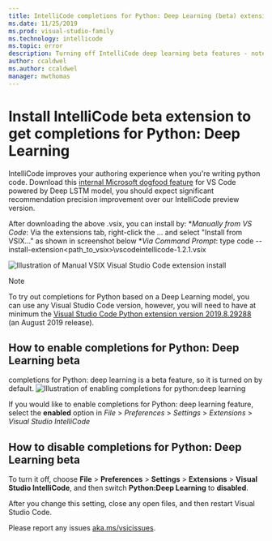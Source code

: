 ```yaml
---
title: IntelliCode completions for Python: Deep Learning (beta) extension in Visual Studio Code 
ms.date: 11/25/2019
ms.prod: visual-studio-family
ms.technology: intellicode
ms.topic: error
description: Turning off IntelliCode deep learning beta features - note this doc is for turning off the beta extension and is not in TOC
author: ccaldwel
ms.author: ccaldwel
manager: mwthomas
---
```

# Install IntelliCode beta extension to get completions for Python: Deep Learning
IntelliCode improves your authoring experience when you're writing python code.
Download this [internal Microsoft dogfood feature](https://devdiv.visualstudio.com/_apis/resources/Containers/4851656?itemPath=vsix-merge%2Fvscodeintellicode-1.2.1.vsix) for VS Code powered by Deep LSTM model, you should expect significant recommendation precision improvement over our IntelliCode preview version.

After downloading the above .vsix, you can install by: 
  *_Manually from VS Code_: Via the extensions tab, right-click the ... and select "Install from VSIX..." as shown in screenshot below
  *_Via Command Prompt_: type code --install-extension<path_to_vsix>\vscodeintellicode-1.2.1.vsix

![Illustration of Manual VSIX Visual Studio Code extension install](.../media/visual-studio-code-extension-install-from-vsix.png)

> [!NOTE] 
> To try out completions for Python based on a Deep Learning model, you can use any Visual Studio Code version, however, you will need to
> have at minimum the [Visual Studio Code Python extension version 2019.8.29288](https://marketplace.visualstudio.com/items?itemName=ms-python.python) (an August 2019 release). 

## How to enable completions for Python: Deep Learning beta
completions for Python: deep learning is a beta feature, so it is turned on by default.
![Illustration of enabling completions for python:deep learning](.../media/deep-learning-extension-vscode-setting.png)

If you would like to enable completions for Python: deep learning feature, select the **enabled** option in _File_ > _Preferences_ > _Settings_ > _Extensions_ > _Visual Studio IntelliCode_ 

## How to disable completions for Python: Deep Learning beta 
To turn it off, choose **File** > **Preferences** > **Settings** > **Extensions** > **Visual Studio IntelliCode**, and then switch **Python:Deep Learning** to **disabled**.

After you change this setting, close any open files, and then restart Visual Studio Code.

Please report any issues [aka.ms/vsicissues](https://aka.ms/vsicissues). 

